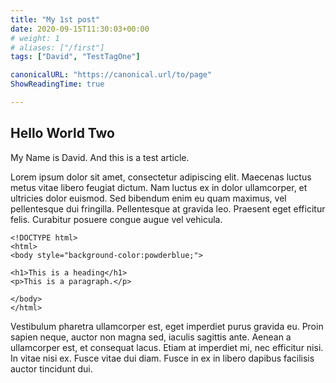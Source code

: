 ```yaml
---
title: "My 1st post"
date: 2020-09-15T11:30:03+00:00
# weight: 1
# aliases: ["/first"]
tags: ["David", "TestTagOne"]

canonicalURL: "https://canonical.url/to/page"
ShowReadingTime: true

---
```


## Hello World Two

My Name is David. And this is a test article. 

Lorem ipsum dolor sit amet, consectetur adipiscing elit. Maecenas luctus metus vitae libero feugiat dictum. Nam luctus ex in dolor ullamcorper, et ultricies dolor euismod. Sed bibendum enim eu quam maximus, vel pellentesque dui fringilla. Pellentesque at gravida leo. Praesent eget efficitur felis. Curabitur posuere congue augue vel vehicula.

```
<!DOCTYPE html>
<html>
<body style="background-color:powderblue;">

<h1>This is a heading</h1>
<p>This is a paragraph.</p>

</body>
</html>
```

Vestibulum pharetra ullamcorper est, eget imperdiet purus gravida eu. Proin sapien neque, auctor non magna sed, iaculis sagittis ante. Aenean a ullamcorper est, et consequat lacus. Etiam at imperdiet mi, nec efficitur nisi. In vitae nisi ex. Fusce vitae dui diam. Fusce in ex in libero dapibus facilisis auctor tincidunt dui.